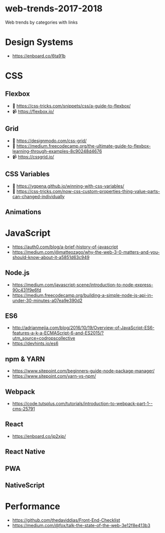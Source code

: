 # web-trends-2017-2018
Web trends by categories with links

# Design Systems
* https://enboard.co/6ta91b

# CSS

## Flexbox
* 📖 https://css-tricks.com/snippets/css/a-guide-to-flexbox/
* 📹 https://flexbox.io/

## Grid
* 📖 https://designmodo.com/css-grid/
* 📖 https://medium.freecodecamp.org/the-ultimate-guide-to-flexbox-learning-through-examples-8c90248d4676
* 📹 https://cssgrid.io/

## CSS Variables
* 📖 https://vgpena.github.io/winning-with-css-variables/
* 📖 https://css-tricks.com/now-css-custom-properties-thing-value-parts-can-changed-individually

## Animations

# JavaScript
* https://auth0.com/blog/a-brief-history-of-javascript
* https://medium.com/@matteozago/why-the-web-3-0-matters-and-you-should-know-about-it-a5851d63c949

## Node.js
* https://medium.com/javascript-scene/introduction-to-node-express-90c431f9e6fd
* https://medium.freecodecamp.org/building-a-simple-node-js-api-in-under-30-minutes-a07ea9e390d2

## ES6
* http://adrianmejia.com/blog/2016/10/19/Overview-of-JavaScript-ES6-features-a-k-a-ECMAScript-6-and-ES2015/?utm_source=codropscollective
* https://devhints.io/es6

## npm & YARN
* https://www.sitepoint.com/beginners-guide-node-package-manager/
* https://www.sitepoint.com/yarn-vs-npm/

## Webpack
* https://code.tutsplus.com/tutorials/introduction-to-webpack-part-1--cms-25791

## React
* https://enboard.co/jp2xjp/

## React Native

## PWA

## NativeScript

# Performance
* https://github.com/thedaviddias/Front-End-Checklist
* https://medium.com/@fox/talk-the-state-of-the-web-3e12f8e413b3

